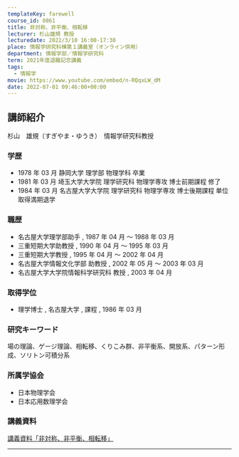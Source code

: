 ```yaml
---
templateKey: farewell
course_id: 0861
title: 非対称、非平衡、相転移
lecturer: 杉山雄規 教授
lecturedate: 2022/3/10 16:00-17:30
place: 情報学研究科棟第１講義室（オンライン併用）
department: 情報学部／情報学研究科
term: 2021年度退職記念講義
tags:
  - 情報学
movie: https://www.youtube.com/embed/n-RQqxLW_dM
date: 2022-07-01 09:46:00+00:00
---
```


## 講師紹介

杉山　雄規（すぎやま・ゆうき）　情報学研究科教授

### 学歴

- 1978 年 03 月 静岡大学 理学部 物理学科 卒業
- 1981 年 03 月 埼玉大学大学院 理学研究科 物理学専攻 博士前期課程 修了
- 1984 年 03 月 名古屋大学大学院 理学研究科 物理学専攻 博士後期課程 単位取得満期退学

### 職歴

- 名古屋大学理学部助手 , 1987 年 04 月 ～ 1988 年 03 月
- 三重短期大学助教授 , 1990 年 04 月 ～ 1995 年 03 月
- 三重短期大学教授 , 1995 年 04 月 ～ 2002 年 04 月
- 名古屋大学情報文化学部 助教授 , 2002 年 05 月 ～ 2003 年 03 月
- 名古屋大学大学院情報科学研究科 教授 , 2003 年 04 月

### 取得学位

- 理学博士 , 名古屋大学 , 課程 , 1986 年 03 月

### 研究キーワード

場の理論、ゲージ理論、相転移、くりこみ群、非平衡系、開放系、パターン形成、ソリトン可積分系

### 所属学協会

- 日本物理学会
- 日本応用数理学会

### 講義資料

[講義資料「非対称、非平衡、相転移」](https://ocw.nagoya-u.jp/files/861/slide.pdf)

---
